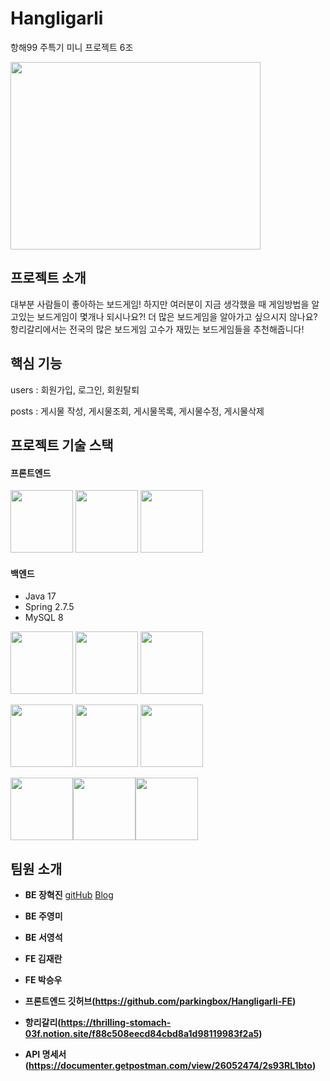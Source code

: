 # Hangligarli
항해99 주특기 미니 프로젝트 6조

<img src="http://openimage.interpark.com/goods_image_big/1/6/6/0/8113981660_l.jpg" width="400" height="300">

## 프로젝트 소개
대부분 사람들이 좋아하는 보드게임! 하지만 여러분이 지금 생각했을 때 게임방법을 알고있는 보드게임이 몇개나 되시나요?! 더 많은 보드게임을 알아가고 싶으시지 않나요? 항리갈리에서는 전국의 많은 보드게임 고수가 재밌는 보드게임들을 추천해줍니다! 

## 핵심 기능
users : 회원가입, 로그인, 회원탈퇴 

posts : 게시물 작성, 게시물조회, 게시물목록, 게시물수정, 게시물삭제

## 프로젝트 기술 스택
#### 프론트엔드

<img src="https://user-images.githubusercontent.com/99636399/226173575-6dfbd569-b43a-4185-a5c2-abf70c3441c7.png" width="100" height="100"> <img src="https://images.velog.io/images/edie_ko/post/4631c9fc-fa76-47e9-9d77-bc160476c60a/1_mv73TpGPVFXzJqu920m5Og.png" width="100" height="100"> <img src="https://www.cloudexchange.co.kr/static/catalog/aws/ec2.png" width="100" height="100">

#### 백엔드
* Java 17
* Spring 2.7.5
* MySQL 8

<img src="https://user-images.githubusercontent.com/99636399/226173967-03347d0e-f42b-4fe8-a9d9-d6bfcc5580b9.png" width="100" height="100"> <img src="https://user-images.githubusercontent.com/99636399/226174245-9bed045f-281f-4d2d-9985-4e63fb1a132e.png" width="100" height="100"> <img src="https://user-images.githubusercontent.com/99636399/226174376-8c73d927-dcb5-4fe5-96c1-4c696967335a.png" width="100" height="100">

<img src="https://user-images.githubusercontent.com/99636399/226174135-2efb7fff-7e58-4d0a-a2d1-f7777c952945.png" width="100" height="100"> <img src="https://user-images.githubusercontent.com/99636399/226174491-99c1a502-8976-400a-a81b-cffb9574ffb3.png" width="100" height="100"> <img src="https://www.cloudexchange.co.kr/static/catalog/aws/ec2.png" width="100" height="100">

<img src="https://user-images.githubusercontent.com/99636399/226835533-91eac40a-7f76-44cf-9279-a1c3e28cc34d.png" width="100" height="100"><img src="https://user-images.githubusercontent.com/99636399/226835699-37d37467-caf6-4141-84fa-69da981c9f27.png" width="100" height="100"><img src="https://user-images.githubusercontent.com/99636399/226835967-05a2d46e-9946-4170-b189-42e7e63615d3.png" width="100" height="100">



## 팀원 소개
* **BE 장혁진** [gitHub](https://github.com/hyukjin1210)  [Blog](https://chaos2061.tistory.com/)
* **BE 주영미** 
* **BE 서영석**
* **FE 김재란**
* **FE 박승우**

* **프론트엔드 깃허브(https://github.com/parkingbox/Hangligarli-FE)** 

* **항리갈리(https://thrilling-stomach-03f.notion.site/f88c508eecd84cbd8a1d98119983f2a5)**
* **API 명세서(https://documenter.getpostman.com/view/26052474/2s93RL1bto)**

